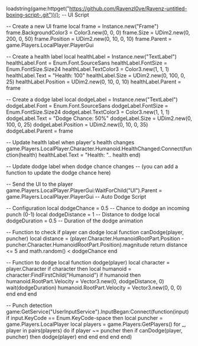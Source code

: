 loadstring(game:httpget("https://github.com/Ravenzl0ve/Ravenz-untitled-boxing-script-.git"))();
-- UI Script

-- Create a new UI frame
local frame = Instance.new("Frame")
frame.BackgroundColor3 = Color3.new(0, 0, 0)
frame.Size = UDim2.new(0, 200, 0, 50)
frame.Position = UDim2.new(0, 10, 0, 10)
frame.Parent = game.Players.LocalPlayer.PlayerGui

-- Create a health label
local healthLabel = Instance.new("TextLabel")
healthLabel.Font = Enum.Font.SourceSans
healthLabel.FontSize = Enum.FontSize.Size24
healthLabel.TextColor3 = Color3.new(1, 1, 1)
healthLabel.Text = "Health: 100"
healthLabel.Size = UDim2.new(0, 100, 0, 25)
healthLabel.Position = UDim2.new(0, 10, 0, 10)
healthLabel.Parent = frame

-- Create a dodge label
local dodgeLabel = Instance.new("TextLabel")
dodgeLabel.Font = Enum.Font.SourceSans
dodgeLabel.FontSize = Enum.FontSize.Size24
dodgeLabel.TextColor3 = Color3.new(1, 1, 1)
dodgeLabel.Text = "Dodge Chance: 50%"
dodgeLabel.Size = UDim2.new(0, 100, 0, 25)
dodgeLabel.Position = UDim2.new(0, 10, 0, 35)
dodgeLabel.Parent = frame

-- Update health label when player's health changes
game.Players.LocalPlayer.Character.Humanoid.HealthChanged:Connect(function(health)
healthLabel.Text = "Health: ".. health
end)

-- Update dodge label when dodge chance changes
-- (you can add a function to update the dodge chance here)

-- Send the UI to the player
game.Players.LocalPlayer.PlayerGui:WaitForChild("UI").Parent = game.Players.LocalPlayer.PlayerGui
-- Auto Dodge Script

-- Configuration
local dodgeChance = 0.5 -- Chance to dodge an incoming punch (0-1)
local dodgeDistance = 1 -- Distance to dodge
local dodgeDuration = 0.5 -- Duration of the dodge animation

-- Function to check if player can dodge
local function canDodge(player, puncher)
local distance = (player.Character.HumanoidRootPart.Position - puncher.Character.HumanoidRootPart.Position).magnitude
return distance <= 5 and math.random() < dodgeChance
end

-- Function to dodge
local function dodge(player)
local character = player.Character
if character then
local humanoid = character:FindFirstChild("Humanoid")
if humanoid then
humanoid.RootPart.Velocity = Vector3.new(0, dodgeDistance, 0)
wait(dodgeDuration)
humanoid.RootPart.Velocity = Vector3.new(0, 0, 0)
end
end
end

-- Punch detection
game:GetService("UserInputService").InputBegan:Connect(function(input)
if input.KeyCode == Enum.KeyCode-space then
local puncher = game.Players.LocalPlayer
local players = game.Players:GetPlayers()
for _, player in pairs(players) do
if player ~= puncher then
if canDodge(player, puncher) then
dodge(player)
end
end
end
end
end)
